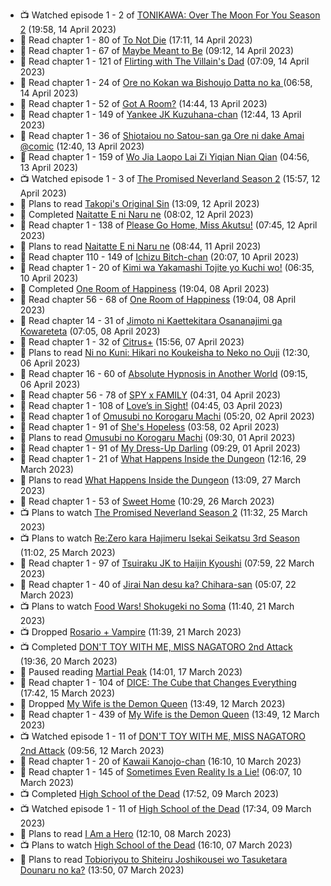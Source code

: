 <!-- ANILIST_ACTIVITY:start -->

-   📺 Watched episode 1 - 2 of [TONIKAWA: Over The Moon For You Season 2](https://anilist.co/anime/141208) (19:58, 14 April 2023)
-   📖 Read chapter 1 - 80 of [To Not Die](https://anilist.co/manga/136099) (17:11, 14 April 2023)
-   📖 Read chapter 1 - 67 of [Maybe Meant to Be](https://anilist.co/manga/146139) (09:12, 14 April 2023)
-   📖 Read chapter 1 - 121 of [Flirting with The Villain's Dad](https://anilist.co/manga/117581) (07:09, 14 April 2023)
-   📖 Read chapter 1 - 24 of [Ore no Kokan wa Bishoujo Datta no ka ](https://anilist.co/manga/147902) (06:58, 14 April 2023)
-   📖 Read chapter 1 - 52 of [Got A Room?](https://anilist.co/manga/129808) (14:44, 13 April 2023)
-   📖 Read chapter 1 - 149 of [Yankee JK Kuzuhana-chan](https://anilist.co/manga/116822) (12:44, 13 April 2023)
-   📖 Read chapter 1 - 36 of [Shiotaiou no Satou-san ga Ore ni dake Amai @comic](https://anilist.co/manga/123130) (12:40, 13 April 2023)
-   📖 Read chapter 1 - 159 of [Wo Jia Laopo Lai Zi Yiqian Nian Qian](https://anilist.co/manga/146267) (04:56, 13 April 2023)
-   📺 Watched episode 1 - 3 of [The Promised Neverland Season 2](https://anilist.co/anime/108725) (15:57, 12 April 2023)
-   📖 Plans to read [Takopi's Original Sin](https://anilist.co/manga/142568) (13:09, 12 April 2023)
-   📖 Completed [Naitatte E ni Naru ne](https://anilist.co/manga/115347) (08:02, 12 April 2023)
-   📖 Read chapter 1 - 138 of [Please Go Home, Miss Akutsu!](https://anilist.co/manga/113501) (07:45, 12 April 2023)
-   📖 Plans to read [Naitatte E ni Naru ne](https://anilist.co/manga/115347) (08:44, 11 April 2023)
-   📖 Read chapter 110 - 149 of [Ichizu Bitch-chan](https://anilist.co/manga/119121) (20:07, 10 April 2023)
-   📖 Read chapter 1 - 20 of [Kimi wa Yakamashi Tojite yo Kuchi wo!](https://anilist.co/manga/149337) (06:35, 10 April 2023)
-   📖 Completed [One Room of Happiness](https://anilist.co/manga/100557) (19:04, 08 April 2023)
-   📖 Read chapter 56 - 68 of [One Room of Happiness](https://anilist.co/manga/100557) (19:04, 08 April 2023)
-   📖 Read chapter 14 - 31 of [Jimoto ni Kaettekitara Osananajimi ga Kowareteta](https://anilist.co/manga/150890) (07:05, 08 April 2023)
-   📖 Read chapter 1 - 32 of [Citrus+](https://anilist.co/manga/103884) (15:56, 07 April 2023)
-   📖 Plans to read [Ni no Kuni: Hikari no Koukeisha to Neko no Ouji](https://anilist.co/manga/118300) (12:30, 06 April 2023)
-   📖 Read chapter 16 - 60 of [Absolute Hypnosis in Another World](https://anilist.co/manga/145575) (09:15, 06 April 2023)
-   📖 Read chapter 56 - 78 of [SPY x FAMILY](https://anilist.co/manga/108556) (04:31, 04 April 2023)
-   📖 Read chapter 1 - 108 of [Love’s in Sight!](https://anilist.co/manga/107445) (04:45, 03 April 2023)
-   📖 Read chapter 1 of [Omusubi no Korogaru Machi](https://anilist.co/manga/129980) (05:20, 02 April 2023)
-   📖 Read chapter 1 - 91 of [She's Hopeless](https://anilist.co/manga/126944) (03:58, 02 April 2023)
-   📖 Plans to read [Omusubi no Korogaru Machi](https://anilist.co/manga/129980) (09:30, 01 April 2023)
-   📖 Read chapter 1 - 91 of [My Dress-Up Darling](https://anilist.co/manga/101583) (09:29, 01 April 2023)
-   📖 Read chapter 1 - 21 of [What Happens Inside the Dungeon](https://anilist.co/manga/117728) (12:16, 29 March 2023)
-   📖 Plans to read [What Happens Inside the Dungeon](https://anilist.co/manga/117728) (13:09, 27 March 2023)
-   📖 Read chapter 1 - 53 of [Sweet Home](https://anilist.co/manga/100954) (10:29, 26 March 2023)
-   📺 Plans to watch [The Promised Neverland Season 2](https://anilist.co/anime/108725) (11:32, 25 March 2023)
-   📺 Plans to watch [Re:Zero kara Hajimeru Isekai Seikatsu 3rd Season](https://anilist.co/anime/163134) (11:02, 25 March 2023)
-   📖 Read chapter 1 - 97 of [Tsuiraku JK to Haijin Kyoushi](https://anilist.co/manga/99737) (07:59, 22 March 2023)
-   📖 Read chapter 1 - 40 of [Jirai Nan desu ka? Chihara-san](https://anilist.co/manga/137714) (05:07, 22 March 2023)
-   📺 Plans to watch [Food Wars! Shokugeki no Soma](https://anilist.co/anime/20923) (11:40, 21 March 2023)
-   📺 Dropped [Rosario + Vampire](https://anilist.co/anime/2993) (11:39, 21 March 2023)
-   📺 Completed [DON'T TOY WITH ME, MISS NAGATORO 2nd Attack](https://anilist.co/anime/140596) (19:36, 20 March 2023)
-   📖 Paused reading [Martial Peak](https://anilist.co/manga/104494) (14:01, 17 March 2023)
-   📖 Read chapter 1 - 104 of [DICE: The Cube that Changes Everything](https://anilist.co/manga/85208) (17:42, 15 March 2023)
-   📖 Dropped [My Wife is the Demon Queen](https://anilist.co/manga/107966) (13:49, 12 March 2023)
-   📖 Read chapter 1 - 439 of [My Wife is the Demon Queen](https://anilist.co/manga/107966) (13:49, 12 March 2023)
-   📺 Watched episode 1 - 11 of [DON'T TOY WITH ME, MISS NAGATORO 2nd Attack](https://anilist.co/anime/140596) (09:56, 12 March 2023)
-   📖 Read chapter 1 - 20 of [Kawaii Kanojo-chan](https://anilist.co/manga/144155) (16:10, 10 March 2023)
-   📖 Read chapter 1 - 145 of [Sometimes Even Reality Is a Lie!](https://anilist.co/manga/113076) (06:07, 10 March 2023)
-   📺 Completed [High School of the Dead](https://anilist.co/anime/8074) (17:52, 09 March 2023)
-   📺 Watched episode 1 - 11 of [High School of the Dead](https://anilist.co/anime/8074) (17:34, 09 March 2023)
-   📖 Plans to read [I Am a Hero](https://anilist.co/manga/44440) (12:10, 08 March 2023)
-   📺 Plans to watch [High School of the Dead](https://anilist.co/anime/8074) (16:10, 07 March 2023)
-   📖 Plans to read [Tobioriyou to Shiteiru Joshikousei wo Tasuketara Dounaru no ka?](https://anilist.co/manga/141425) (13:50, 07 March 2023)

<!-- ANILIST_ACTIVITY:end -->
